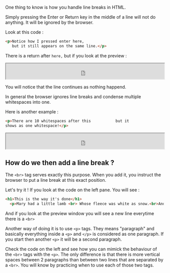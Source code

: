 One thing to know is how you handle line breaks in HTML.

Simply pressing the Enter or Return key in the middle of a line will not do anything. It will be ignored by the browser.


Look at this code :

```html
<p>Notice how I pressed enter here, 
   but it still appears on the same line.</p>
```

There is a return after `here,` but if you look at the preview :

<iframe  width="100%" height="50" src="https://fruit-active.codio.io/11-line-breaks/linebreaks.html" frameborder="1" allowfullscreen></iframe>

You will notice that the line continues as nothing happend.

In general the browser ignores line breaks and condense multiple whitespaces into one.

Here is another example :

```html
<p>There are 10 whitespaces after this           but it
shows as one whitespace!</p>
```

<iframe  width="100%" height="50" src="https://fruit-active.codio.io/11-line-breaks/whitespaces.html" frameborder="1" allowfullscreen></iframe>

## How do we then add a line break ?

The `<br>` tag serves exactly this purpose. When you add it, you instruct the browser to put a line break at this exact position.

Let's try it ! If you look at the code on the left pane. You will see : 

```html
<h1>This is the way it's done</h1>
  <p>Mary had a little lamb <br> Whose fleece was white as snow.<br>And everywhere that Mary went<br>Her lamb was sure to go.</p>
```

And if you look at the preview window you will see a new line everytime there is a `<br>`

Another way of doing it is to use `<p>` tags. They means "paragraph" and basically everything inside a `<p>` and `</p>` is considered as one paragraph. If you start then another `<p>` it will be a second paragraph.

Check the code on the left and see how you can mimick the behaviour of the `<br>` tags with the `<p>`. The only difference is that there is more vertical spaces between 2 paragraphs than between two lines that are separated by a `<br>`. You will know by practicing when to use each of those two tags.

  